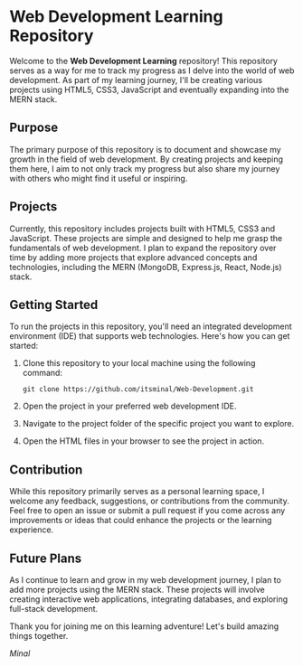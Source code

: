 # Web Development Learning Repository

Welcome to the **Web Development Learning** repository! This repository serves as a way for me to track my progress as I delve into the world of web development. As part of my learning journey, I'll be creating various projects using HTML5, CSS3, JavaScript and eventually expanding into the MERN stack.

## Purpose

The primary purpose of this repository is to document and showcase my growth in the field of web development. By creating projects and keeping them here, I aim to not only track my progress but also share my journey with others who might find it useful or inspiring.

## Projects

Currently, this repository includes projects built with HTML5, CSS3 and JavaScript. These projects are simple and designed to help me grasp the fundamentals of web development. I plan to expand the repository over time by adding more projects that explore advanced concepts and technologies, including the MERN (MongoDB, Express.js, React, Node.js) stack.

## Getting Started

To run the projects in this repository, you'll need an integrated development environment (IDE) that supports web technologies. Here's how you can get started:

1. Clone this repository to your local machine using the following command:
   ```
   git clone https://github.com/itsminal/Web-Development.git
   ```

2. Open the project in your preferred web development IDE.

3. Navigate to the project folder of the specific project you want to explore.

4. Open the HTML files in your browser to see the project in action.

## Contribution

While this repository primarily serves as a personal learning space, I welcome any feedback, suggestions, or contributions from the community. Feel free to open an issue or submit a pull request if you come across any improvements or ideas that could enhance the projects or the learning experience.

## Future Plans

As I continue to learn and grow in my web development journey, I plan to add more projects using the MERN stack. These projects will involve creating interactive web applications, integrating databases, and exploring full-stack development.

Thank you for joining me on this learning adventure! Let's build amazing things together.

*Minal*
